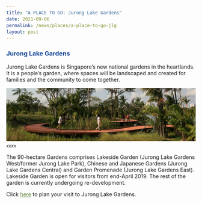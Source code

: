 ```yaml
---
title: "A PLACE TO GO: Jurong Lake Gardens"
date: 2021-09-06
permalink: /news/places/a-place-to-go-jlg
layout: post
---
```

<h3 style="color:#124596; font-weight:bold;">Jurong Lake Gardens</h3>

Jurong Lake Gardens is Singapore’s new national gardens in the heartlands. It is a people’s garden, where spaces will be landscaped and created for families and the community to come together.

![Alt text for image on Isomer site](/images/rasauwalkbanner.jpg)
<span style="font-size:12px; font-style:italic;">xxxx</span>

The 90-hectare Gardens comprises Lakeside Garden (Jurong Lake Gardens West/former Jurong Lake Park), Chinese and Japanese Gardens (Jurong Lake Gardens Central) and Garden Promenade (Jurong Lake Gardens East).
Lakeside Garden is open for visitors from end-April 2019. The rest of the garden is currently undergoing re-development.

Click <a href="https://www.nparks.gov.sg/juronglakegardens/who-we-are/jurong-lake-gardens" style="color:#62863a;">here</a> to plan your visit to Jurong Lake Gardens.